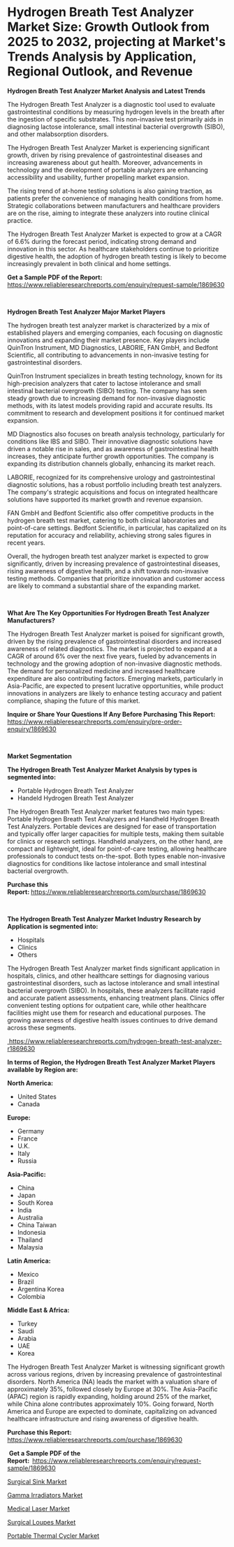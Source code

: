 <p><h1>Hydrogen Breath Test Analyzer Market Size: Growth Outlook from 2025 to 2032, projecting at Market's Trends Analysis by Application, Regional Outlook, and Revenue</h1></p><p><strong>Hydrogen Breath Test Analyzer Market Analysis and Latest Trends</strong></p>
<p><p>The Hydrogen Breath Test Analyzer is a diagnostic tool used to evaluate gastrointestinal conditions by measuring hydrogen levels in the breath after the ingestion of specific substrates. This non-invasive test primarily aids in diagnosing lactose intolerance, small intestinal bacterial overgrowth (SIBO), and other malabsorption disorders. </p><p>The Hydrogen Breath Test Analyzer Market is experiencing significant growth, driven by rising prevalence of gastrointestinal diseases and increasing awareness about gut health. Moreover, advancements in technology and the development of portable analyzers are enhancing accessibility and usability, further propelling market expansion. </p><p>The rising trend of at-home testing solutions is also gaining traction, as patients prefer the convenience of managing health conditions from home. Strategic collaborations between manufacturers and healthcare providers are on the rise, aiming to integrate these analyzers into routine clinical practice. </p><p>The Hydrogen Breath Test Analyzer Market is expected to grow at a CAGR of 6.6% during the forecast period, indicating strong demand and innovation in this sector. As healthcare stakeholders continue to prioritize digestive health, the adoption of hydrogen breath testing is likely to become increasingly prevalent in both clinical and home settings.</p></p>
<p><strong>Get a Sample PDF of the Report:&nbsp;</strong> <a href="https://www.reliableresearchreports.com/enquiry/request-sample/1869630?utm_campaign=40&utm_medium=2&utm_source=Github&utm_content=ia&utm_term=04032025&utm_id=hydrogen-breath-test-analyzer">https://www.reliableresearchreports.com/enquiry/request-sample/1869630</a></p>
<p>&nbsp;</p>
<p><strong>Hydrogen Breath Test Analyzer Major Market Players</strong></p>
<p><p>The hydrogen breath test analyzer market is characterized by a mix of established players and emerging companies, each focusing on diagnostic innovations and expanding their market presence. Key players include QuinTron Instrument, MD Diagnostics, LABORIE, FAN GmbH, and Bedfont Scientific, all contributing to advancements in non-invasive testing for gastrointestinal disorders.</p><p>QuinTron Instrument specializes in breath testing technology, known for its high-precision analyzers that cater to lactose intolerance and small intestinal bacterial overgrowth (SIBO) testing. The company has seen steady growth due to increasing demand for non-invasive diagnostic methods, with its latest models providing rapid and accurate results. Its commitment to research and development positions it for continued market expansion.</p><p>MD Diagnostics also focuses on breath analysis technology, particularly for conditions like IBS and SIBO. Their innovative diagnostic solutions have driven a notable rise in sales, and as awareness of gastrointestinal health increases, they anticipate further growth opportunities. The company is expanding its distribution channels globally, enhancing its market reach.</p><p>LABORIE, recognized for its comprehensive urology and gastrointestinal diagnostic solutions, has a robust portfolio including breath test analyzers. The company's strategic acquisitions and focus on integrated healthcare solutions have supported its market growth and revenue expansion.</p><p>FAN GmbH and Bedfont Scientific also offer competitive products in the hydrogen breath test market, catering to both clinical laboratories and point-of-care settings. Bedfont Scientific, in particular, has capitalized on its reputation for accuracy and reliability, achieving strong sales figures in recent years.</p><p>Overall, the hydrogen breath test analyzer market is expected to grow significantly, driven by increasing prevalence of gastrointestinal diseases, rising awareness of digestive health, and a shift towards non-invasive testing methods. Companies that prioritize innovation and customer access are likely to command a substantial share of the expanding market.</p></p>
<p>&nbsp;</p>
<p><strong>What Are The Key Opportunities For Hydrogen Breath Test Analyzer Manufacturers?</strong></p>
<p><p>The Hydrogen Breath Test Analyzer market is poised for significant growth, driven by the rising prevalence of gastrointestinal disorders and increased awareness of related diagnostics. The market is projected to expand at a CAGR of around 6% over the next five years, fueled by advancements in technology and the growing adoption of non-invasive diagnostic methods. The demand for personalized medicine and increased healthcare expenditure are also contributing factors. Emerging markets, particularly in Asia-Pacific, are expected to present lucrative opportunities, while product innovations in analyzers are likely to enhance testing accuracy and patient compliance, shaping the future of this market.</p></p>
<p><strong>Inquire or Share Your Questions If Any Before Purchasing This Report:</strong> <a href="https://www.reliableresearchreports.com/enquiry/pre-order-enquiry/1869630?utm_campaign=40&utm_medium=2&utm_source=Github&utm_content=ia&utm_term=04032025&utm_id=hydrogen-breath-test-analyzer">https://www.reliableresearchreports.com/enquiry/pre-order-enquiry/1869630</a></p>
<p>&nbsp;</p>
<p><strong>Market Segmentation</strong></p>
<p><strong>The Hydrogen Breath Test Analyzer Market Analysis by types is segmented into:</strong></p>
<p><ul><li>Portable Hydrogen Breath Test Analyzer</li><li>Handeld Hydrogen Breath Test Analyzer</li></ul></p>
<p><p>The Hydrogen Breath Test Analyzer market features two main types: Portable Hydrogen Breath Test Analyzers and Handheld Hydrogen Breath Test Analyzers. Portable devices are designed for ease of transportation and typically offer larger capacities for multiple tests, making them suitable for clinics or research settings. Handheld analyzers, on the other hand, are compact and lightweight, ideal for point-of-care testing, allowing healthcare professionals to conduct tests on-the-spot. Both types enable non-invasive diagnostics for conditions like lactose intolerance and small intestinal bacterial overgrowth.</p></p>
<p><strong>Purchase this Report:&nbsp;</strong><a href="https://www.reliableresearchreports.com/purchase/1869630?utm_campaign=40&utm_medium=2&utm_source=Github&utm_content=ia&utm_term=04032025&utm_id=hydrogen-breath-test-analyzer">https://www.reliableresearchreports.com/purchase/1869630</a></p>
<p>&nbsp;</p>
<p><strong>The Hydrogen Breath Test Analyzer Market Industry Research by Application is segmented into:</strong></p>
<p><ul><li>Hospitals</li><li>Clinics</li><li>Others</li></ul></p>
<p><p>The Hydrogen Breath Test Analyzer market finds significant application in hospitals, clinics, and other healthcare settings for diagnosing various gastrointestinal disorders, such as lactose intolerance and small intestinal bacterial overgrowth (SIBO). In hospitals, these analyzers facilitate rapid and accurate patient assessments, enhancing treatment plans. Clinics offer convenient testing options for outpatient care, while other healthcare facilities might use them for research and educational purposes. The growing awareness of digestive health issues continues to drive demand across these segments.</p></p>
<p><a href="https://www.reliableresearchreports.com/hydrogen-breath-test-analyzer-r1869630?utm_campaign=40&utm_medium=2&utm_source=Github&utm_content=ia&utm_term=04032025&utm_id=hydrogen-breath-test-analyzer">&nbsp;https://www.reliableresearchreports.com/hydrogen-breath-test-analyzer-r1869630</a></p>
<p><strong>In terms of Region, the Hydrogen Breath Test Analyzer Market Players available by Region are:</strong></p>
<p>
    <p> <strong> North America: </strong>
        <ul>
            <li>United States</li>
            <li>Canada</li>
        </ul>
        </p> 
    <p> <strong> Europe: </strong>
        <ul>
            <li>Germany</li>
            <li>France</li>
            <li>U.K.</li>
            <li>Italy</li>
            <li>Russia</li>
        </ul>
        </p> 
    <p> <strong> Asia-Pacific: </strong>
        <ul>
            <li>China</li>
            <li>Japan</li>
            <li>South Korea</li>
            <li>India</li>
            <li>Australia</li>
            <li>China Taiwan</li>
            <li>Indonesia</li>
            <li>Thailand</li>
            <li>Malaysia</li>
        </ul>
        </p> 
    <p> <strong> Latin America: </strong>
        <ul>
            <li>Mexico</li>
            <li>Brazil</li>
            <li>Argentina Korea</li>
            <li>Colombia</li>
        </ul>
        </p> 
    <p> <strong> Middle East & Africa: </strong>
        <ul>
            <li>Turkey</li>
            <li>Saudi</li>
            <li>Arabia</li>
            <li>UAE</li>
            <li>Korea</li>
        </ul>
    </p>
    </p>
<p><p>The Hydrogen Breath Test Analyzer Market is witnessing significant growth across various regions, driven by increasing prevalence of gastrointestinal disorders. North America (NA) leads the market with a valuation share of approximately 35%, followed closely by Europe at 30%. The Asia-Pacific (APAC) region is rapidly expanding, holding around 25% of the market, while China alone contributes approximately 10%. Going forward, North America and Europe are expected to dominate, capitalizing on advanced healthcare infrastructure and rising awareness of digestive health.</p></p>
<p><strong>Purchase this Report: </strong><a href="https://www.reliableresearchreports.com/purchase/1869630?utm_campaign=40&utm_medium=2&utm_source=Github&utm_content=ia&utm_term=04032025&utm_id=hydrogen-breath-test-analyzer">https://www.reliableresearchreports.com/purchase/1869630</a></p>
<p>&nbsp;<strong>Get a Sample PDF of the Report:&nbsp;&nbsp;</strong><a href="https://www.reliableresearchreports.com/enquiry/request-sample/1869630?utm_campaign=40&utm_medium=2&utm_source=Github&utm_content=ia&utm_term=04032025&utm_id=hydrogen-breath-test-analyzer">https://www.reliableresearchreports.com/enquiry/request-sample/1869630</a></p>
<p><strong></strong></p>
<p><p><a href="https://github.com/minakibanov/Market-Research-Report-List-1/blob/main/surgical-sink-market.md?utm_campaign=40&utm_medium=2&utm_source=Github&utm_content=ia&utm_term=04032025&utm_id=hydrogen-breath-test-analyzer">Surgical Sink Market</a></p><p><a href="https://github.com/warshatulang0/Market-Research-Report-List-1/blob/main/gamma-irradiators-market.md?utm_campaign=40&utm_medium=2&utm_source=Github&utm_content=ia&utm_term=04032025&utm_id=hydrogen-breath-test-analyzer">Gamma Irradiators Market</a></p><p><a href="https://github.com/kryshaprilbb/Market-Research-Report-List-1/blob/main/medical-laser-market.md?utm_campaign=40&utm_medium=2&utm_source=Github&utm_content=ia&utm_term=04032025&utm_id=hydrogen-breath-test-analyzer">Medical Laser Market</a></p><p><a href="https://github.com/yepezkommakp/Market-Research-Report-List-1/blob/main/surgical-loupes-market.md?utm_campaign=40&utm_medium=2&utm_source=Github&utm_content=ia&utm_term=04032025&utm_id=hydrogen-breath-test-analyzer">Surgical Loupes Market</a></p><p><a href="https://github.com/syiqvanyo/Market-Research-Report-List-1/blob/main/portable-thermal-cycler-market.md?utm_campaign=40&utm_medium=2&utm_source=Github&utm_content=ia&utm_term=04032025&utm_id=hydrogen-breath-test-analyzer">Portable Thermal Cycler Market</a></p></p>